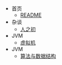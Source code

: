 * 首页
    * [README](README.md)
* 杂谈
  * [人之初](helloword.md)
* JVM
  * [虚拟机](JVM.md)
* JVM
  * [算法与数据结构](algorithm.md)
